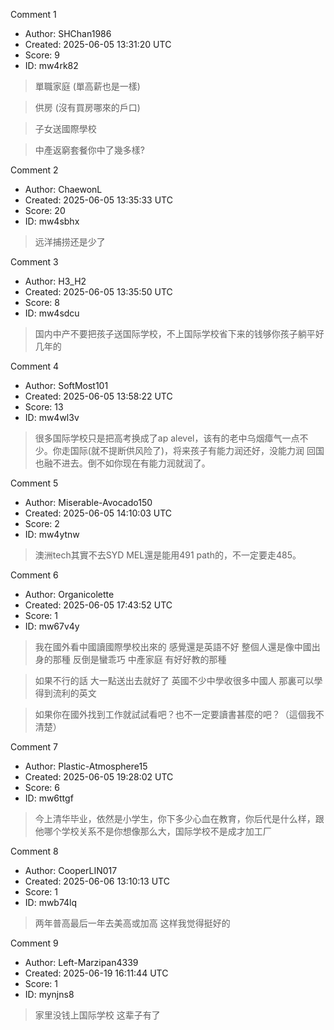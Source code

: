 Comment 1

- Author: SHChan1986
- Created: 2025-06-05 13:31:20 UTC
- Score: 9
- ID: mw4rk82

> 單職家庭 (單高薪也是一樣)

> 供房 (沒有買房哪來的戶口)

> 子女送國際學校

>   
> 中產返窮套餐你中了幾多樣?

Comment 2

- Author: ChaewonL
- Created: 2025-06-05 13:35:33 UTC
- Score: 20
- ID: mw4sbhx

> 远洋捕捞还是少了

Comment 3

- Author: H3_H2
- Created: 2025-06-05 13:35:50 UTC
- Score: 8
- ID: mw4sdcu

> 国内中产不要把孩子送国际学校，不上国际学校省下来的钱够你孩子躺平好几年的

Comment 4

- Author: SoftMost101
- Created: 2025-06-05 13:58:22 UTC
- Score: 13
- ID: mw4wl3v

> 很多国际学校只是把高考换成了ap alevel，该有的老中乌烟瘴气一点不少。你走国际(就不提断供风险了)，将来孩子有能力润还好，没能力润 回国也融不进去。倒不如你现在有能力润就润了。

Comment 5

- Author: Miserable-Avocado150
- Created: 2025-06-05 14:10:03 UTC
- Score: 2
- ID: mw4ytnw

> 澳洲tech其實不去SYD MEL還是能用491 path的，不一定要走485。

Comment 6

- Author: Organicolette
- Created: 2025-06-05 17:43:52 UTC
- Score: 1
- ID: mw67v4y

> 我在國外看中國讀國際學校出來的 感覺還是英語不好 整個人還是像中國出身的那種 反倒是蠻乖巧 中產家庭 有好好教的那種

> 如果不行的話 大一點送出去就好了 英國不少中學收很多中國人 那裏可以學得到流利的英文

> 如果你在國外找到工作就試試看吧？也不一定要讀書甚麼的吧？（這個我不清楚）

Comment 7

- Author: Plastic-Atmosphere15
- Created: 2025-06-05 19:28:02 UTC
- Score: 6
- ID: mw6ttgf

> 今上清华毕业，依然是小学生，你下多少心血在教育，你后代是什么样，跟他哪个学校关系不是你想像那么大，国际学校不是成才加工厂

Comment 8

- Author: CooperLIN017
- Created: 2025-06-06 13:10:13 UTC
- Score: 1
- ID: mwb74lq

> 两年普高最后一年去美高或加高 这样我觉得挺好的

Comment 9

- Author: Left-Marzipan4339
- Created: 2025-06-19 16:11:44 UTC
- Score: 1
- ID: mynjns8

> 家里没钱上国际学校 这辈子有了
